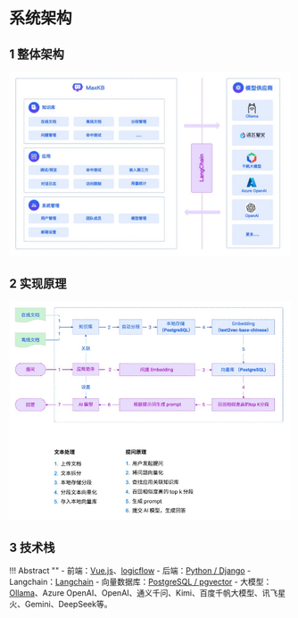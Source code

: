 # 系统架构

## 1 整体架构

![架构图](img/index/arch.jpg)

## 2 实现原理

![实现原理](<img/index/Implementation principle.jpg>)

## 3 技术栈

!!! Abstract "" 
    - 前端：[Vue.js](https://cn.vuejs.org/)、[logicflow](https://github.com/didi/LogicFlow)
    - 后端：[Python / Django](https://www.djangoproject.com/)
    - Langchain：[Langchain](https://www.langchain.com/)
    - 向量数据库：[PostgreSQL / pgvector](https://www.postgresql.org/)
    - 大模型：[Ollama](https://github.com/ollama/ollama)、Azure OpenAI、OpenAI、通义千问、Kimi、百度千帆大模型、讯飞星火、Gemini、DeepSeek等。
